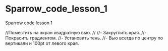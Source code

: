 # Sparrow_code_lesson_1
Sparrow code lesson 1

//Поместить на экран квадратную вью.
//
//- Закруглить края.
//- Покрасить градиентом.
//- Установить тень.
//- Вью всегда по центру по вертикали и 100pt от левого края.
